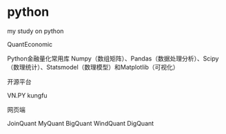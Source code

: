 # python
my study on python

QuantEconomic 



Python金融量化常用库
Numpy（数组矩阵）、Pandas（数据处理分析）、Scipy（数理统计）、Statsmodel（数理模型）和Matplotlib（可视化）

开源平台

VN.PY
kungfu

网页端

JoinQuant
MyQuant
BigQuant
WindQuant
DigQuant
